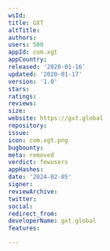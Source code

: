 ```yaml
---
wsId: 
title: GXT
altTitle: 
authors: 
users: 500
appId: com.xgt
appCountry: 
released: '2020-01-16'
updated: '2020-01-17'
version: '1.0'
stars: 
ratings: 
reviews: 
size: 
website: https://gxt.global
repository: 
issue: 
icon: com.xgt.png
bugbounty: 
meta: removed
verdict: fewusers
appHashes: 
date: '2024-02-05'
signer: 
reviewArchive: 
twitter: 
social: 
redirect_from: 
developerName: gxt.global
features: 

---
```


